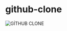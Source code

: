 # github-clone

![GİTHUB CLONE](https://github.com/user-attachments/assets/7f44a410-a35a-458c-afac-72fd6b1b6e03)

